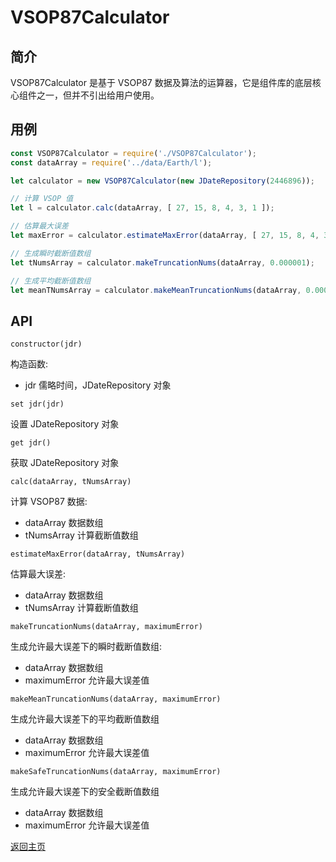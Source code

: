 # VSOP87Calculator

## 简介

VSOP87Calculator 是基于 VSOP87 数据及算法的运算器，它是组件库的底层核心组件之一，但并不引出给用户使用。

## 用例

```js
const VSOP87Calculator = require('./VSOP87Calculator');
const dataArray = require('../data/Earth/l');

let calculator = new VSOP87Calculator(new JDateRepository(2446896));

// 计算 VSOP 值
let l = calculator.calc(dataArray, [ 27, 15, 8, 4, 3, 1 ]);

// 估算最大误差
let maxError = calculator.estimateMaxError(dataArray, [ 27, 15, 8, 4, 3, 1 ]);

// 生成瞬时截断值数组
let tNumsArray = calculator.makeTruncationNums(dataArray, 0.000001);

// 生成平均截断值数组
let meanTNumsArray = calculator.makeMeanTruncationNums(dataArray, 0.000001);
```

## API

`constructor(jdr)`

构造函数:

* jdr 儒略时间，JDateRepository 对象

`set jdr(jdr)`

设置 JDateRepository 对象

`get jdr()`

获取 JDateRepository 对象

`calc(dataArray, tNumsArray)`

计算 VSOP87 数据:

* dataArray 数据数组
* tNumsArray 计算截断值数组

`estimateMaxError(dataArray, tNumsArray)`

估算最大误差:

* dataArray 数据数组
* tNumsArray 计算截断值数组

`makeTruncationNums(dataArray, maximumError)`

生成允许最大误差下的瞬时截断值数组:

* dataArray 数据数组
* maximumError 允许最大误差值

`makeMeanTruncationNums(dataArray, maximumError)`

生成允许最大误差下的平均截断值数组

* dataArray 数据数组
* maximumError 允许最大误差值

`makeSafeTruncationNums(dataArray, maximumError)`

生成允许最大误差下的安全截断值数组

* dataArray 数据数组
* maximumError 允许最大误差值

[返回主页](../../../readme.md)
